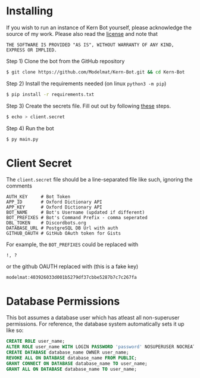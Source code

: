 # Installing

If you wish to run an instance of Kern Bot yourself, please acknowledge the source of 
my work. Please also read the [license](LICENSE) and note that
```
THE SOFTWARE IS PROVIDED "AS IS", WITHOUT WARRANTY OF ANY KIND, EXPRESS OR IMPLIED.
```

Step 1) Clone the bot from the GitHub repository
```bash
$ git clone https://github.com/Modelmat/Kern-Bot.git && cd Kern-Bot
```
Step 2) Install the requirements needed (on linux `python3 -m pip`)
```bash
$ pip install -r requirements.txt
```
Step 3) Create the secrets file. Fill out out by following [these](#client-secret) steps.
```bash
$ echo > client.secret
```
Step 4) Run the bot
```bash
$ py main.py
```

# Client Secret
The `client.secret` file should be a line-separated file like such, ignoring the comments
```
AUTH_KEY     # Bot Token
APP_ID       # Oxford Dictionary API
APP_KEY      # Oxford Dictionary API
BOT_NAME     # Bot's Username (updated if different)
BOT_PREFIXES # Bot's Command Prefix - comma seperated
DBL_TOKEN    # Discordbots.org
DATABASE_URL # PostgreSQL DB Url with auth
GITHUB_OAUTH # GitHub OAuth token for Gists
```
For example, the `BOT_PREFIXES` could be replaced with 
```
!, ?
```
or the github OAUTH replaced with (this is a fake key)
```
modelmat:403926033d001b5279df37cbbe5287b7c7c267fa
```

# Database Permissions
This bot assumes a database user which has atleast all non-superuser permissions. 
For reference, the database system automatically sets it up like so:
```sql
CREATE ROLE user_name;
ALTER ROLE user_name WITH LOGIN PASSWORD 'password' NOSUPERUSER NOCREATEDB NOCREATEROLE;
CREATE DATABASE database_name OWNER user_name;
REVOKE ALL ON DATABASE database_name FROM PUBLIC;
GRANT CONNECT ON DATABASE database_name TO user_name;
GRANT ALL ON DATABASE database_name TO user_name;
```